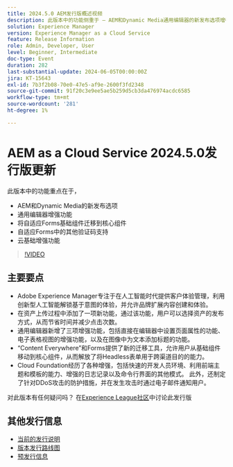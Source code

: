 ```yaml
---
title: 2024.5.0 AEM发行版概述视频
description: 此版本中的功能侧重于 — AEM和Dynamic Media通用编辑器的新发布选项增强将自适应Forms基础组件迁移到核心组件自适应Forms云基础增强功能中的其他Captcha支持
solution: Experience Manager
version: Experience Manager as a Cloud Service
feature: Release Information
role: Admin, Developer, User
level: Beginner, Intermediate
doc-type: Event
duration: 282
last-substantial-update: 2024-06-05T00:00:00Z
jira: KT-15643
exl-id: 7b3f2b08-70e0-47e5-af9e-2600f3fd2348
source-git-commit: 91f20c3e9ee5ae5b259d5cb3da476974acdc6585
workflow-type: tm+mt
source-wordcount: '281'
ht-degree: 1%

---
```


# AEM as a Cloud Service 2024.5.0发行版更新

此版本中的功能重点在于，

* AEM和Dynamic Media的新发布选项
* 通用编辑器增强功能
* 将自适应Forms基础组件迁移到核心组件
* 自适应Forms中的其他验证码支持
* 云基础增强功能

>[!VIDEO](https://video.tv.adobe.com/v/3429503/?learn=on)

## 主要要点

* Adobe Experience Manager专注于在人工智能时代提供客户体验管理，利用创新型人工智能解锁基于意图的体验，并允许品牌扩展内容创建和体验。
* 在资产上传过程中添加了一项新功能，通过该功能，用户可以选择资产的发布方式，从而节省时间并减少点击次数。
* 通用编辑器新增了三项增强功能，包括直接在编辑器中设置页面属性的功能、电子表格视图的增强功能，以及在图像中为文本添加标题的功能。
* “Content Everywhere”和Forms提供了新的迁移工具，允许用户从基础组件移动到核心组件，从而解放了将Headless表单用于跨渠道目的的能力。
* Cloud Foundation经历了各种增强，包括快速的开发人员环境、利用前端主题和模板的能力、增强的日志记录以及命令行界面的其他模式。 此外，还制定了针对DDoS攻击的防护措施，并在发生攻击时通过电子邮件通知用户。


对此版本有任何疑问吗？  在[Experience League社区](https://adobe.ly/44Ofo8H)中讨论此发行版

## 其他发行信息

* [当前的发行说明](https://experienceleague.adobe.com/docs/experience-manager-cloud-service/content/release-notes/home.html?lang=zh-Hans)
* [版本发行路线图](https://experienceleague.adobe.com/docs/experience-manager-release-information/aem-release-updates/update-releases-roadmap.html?lang=zh-Hans)
* [预发行信息](https://experienceleague.adobe.com/docs/experience-manager-cloud-service/content/release-notes/prerelease.html?lang=zh-Hans)
